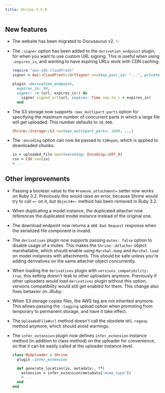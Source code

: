 ```yaml
---
title: Shrine 3.5.0
---
```


## New features

* The website has been migrated to Docusaurus v2. :sparkles:

* The `:signer` option has been added to the `derivation_endpoint` plugin, for when you want to use custom URL signing. This is useful when using `:expires_in`, and wanting to have expiring URLs work with CDN caching.

  ```rb
  require "aws-sdk-cloudfront"
  signer = Aws::CloudFront::UrlSigner.new(key_pair_id: "...", private_key: "...")

  plugin :derivation_endpoint,
    expires_in: 90,
    signer: -> (url, expires_in:) do
      signer.signed_url(url, expires: Time.now.to_i + expires_in)
    end
  ```

* The S3 storage now supports `:max_multipart_parts` option for specifying the maximum number of concurrent parts in which a large file will get uploaded. This number defaults to `10_000`.

  ```rb
  Shrine::Storage::S3.new(max_multipart_parts: 1000, ...)
  ```

* The `:encoding` option can now be passed to `S3#open`, which is applied to downloaded chunks.

  ```rb
  io = uploaded_file.open(encoding: Encoding::UTF_8)
  csv = CSV.new(io)
  # ...
  ```

## Other improvements

* Passing a boolean value to the `#remove_attachment=` setter now works on Ruby 3.2. Previously this would raise an error, because Shrine would try to call `=~` on it, but `Object#=~` method has been removed in Ruby 3.2.

* When duplicating a model instance, the duplicated attacher now references the duplicated model instance instead of the original one.

* The download endpoint now returns a `400 Bad Request` response when the serialized file component is invalid.

* The `derivatives` plugin now supports passing `mutex: false` option to disable usage of a mutex. This makes the `Shrine::Attacher` object marshallable, which should enable using `Marshal.dump` and `Marshal.load` on model instances with attachments. This should be safe unless you're adding derivatives on the same attacher object concurrently.

* When loading the `derivatives` plugin with `versions_compatibility: true`, this setting doesn't leak to other uploaders anymore. Previously if other uploaders would load `derivatives` plugin without this option, versions compatibility would still get enabled for them. This change also fixes behavior on JRuby.

* When S3 storage copies files, the AWS tag are not inherited anymore. This allows passing the `:tagging` upload option when promoting from temporary to permanent storage, and have it take effect.

* The `UploadedFile#url` method doesn't call the obsolete `URI.regexp` method anymore, which should avoid warnings.

* The `infer_extension` plugin now defines `infer_extension` instance method (in addition to class method) on the uploader for convenience, so that it can be easily called at the uploader instance level.

  ```rb
  class MyUploader < Shrine
    plugin :infer_extension

    def generate_location(io, metadata:, **)
      extension = infer_extension(metadata["mime_type"])
      # ...
    end
  end
  ```
